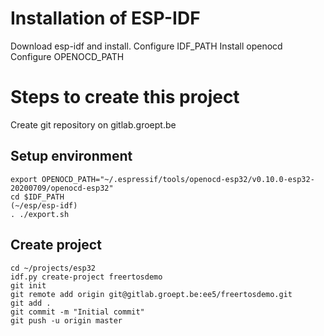 # Installation of ESP-IDF

Download esp-idf and install.
Configure IDF_PATH
Install openocd
Configure OPENOCD_PATH


# Steps to create this project

Create git repository on gitlab.groept.be

## Setup environment

```
export OPENOCD_PATH="~/.espressif/tools/openocd-esp32/v0.10.0-esp32-20200709/openocd-esp32"
cd $IDF_PATH
(~/esp/esp-idf)
. ./export.sh
```

## Create project

```
cd ~/projects/esp32
idf.py create-project freertosdemo
git init
git remote add origin git@gitlab.groept.be:ee5/freertosdemo.git
git add .
git commit -m "Initial commit"
git push -u origin master
```
